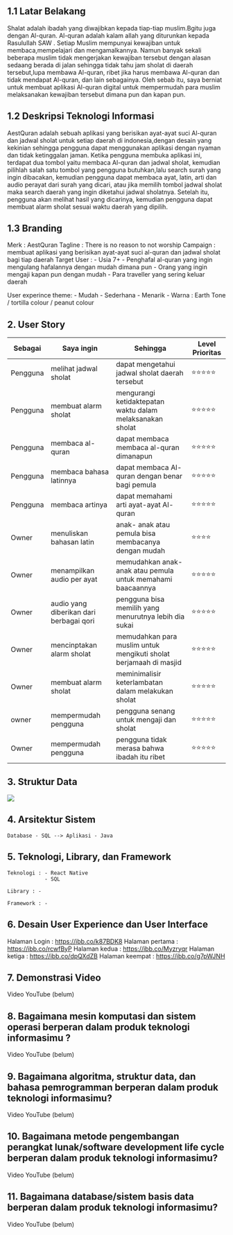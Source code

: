 ## 1.1 Latar Belakang

   Shalat adalah ibadah yang diwajibkan kepada tiap-tiap muslim.Bgitu juga dengan Al-quran. Al-quran adalah kalam allah yang diturunkan kepada Rasulullah SAW . Setiap Muslim mempunyai kewajiban untuk membaca,mempelajari dan mengamalkannya. Namun banyak sekali beberapa muslim tidak mengerjakan kewajiban tersebut dengan alasan sedaang berada di jalan sehingga tidak tahu jam sholat di daerah tersebut,lupa membawa Al-quran, ribet jika harus membawa Al-quran dan tidak mendapat Al-quran, dan lain sebagainya. Oleh sebab itu, saya berniat untuk membuat aplikasi Al-quran digital untuk mempermudah para muslim melaksanakan kewajiban tersebut dimana pun dan kapan pun. 
    
## 1.2 Deskripsi Teknologi Informasi  

   AestQuran adalah sebuah aplikasi yang berisikan ayat-ayat suci Al-quran dan jadwal sholat untuk setiap daerah di indonesia,dengan desain yang kekinian sehingga pengguna dapat menggunakan aplikasi dengan nyaman dan tidak ketinggalan jaman. Ketika pengguna membuka aplikasi ini, terdapat dua tombol yaitu membaca Al-quran dan jadwal sholat, kemudian pilihlah salah satu tombol yang pengguna butuhkan,lalu search surah yang ingin dibacakan, kemudian pengguna dapat membaca ayat, latin, arti dan audio perayat dari surah yang dicari, atau jika memilih tombol jadwal sholat maka search daerah yang ingin diketahui jadwal sholatnya. Setelah itu, pengguna akan melihat hasil yang dicarinya, kemudian pengguna dapat membuat alarm sholat sesuai waktu daerah yang dipilih.

## 1.3 Branding

  Merk : AestQuran
  Tagline : There is no reason to not worship
  Campaign : membuat aplikasi yang berisikan ayat-ayat suci al-quran dan jadwal sholat bagi tiap daerah
  Target User : 
      - Usia 7+
      - Penghafal al-quran yang ingin mengulang hafalannya dengan mudah dimana pun
      - Orang yang ingin mengaji kapan pun dengan mudah
      - Para traveller yang sering keluar daerah

   User experince theme:
      - Mudah
      - Sederhana
      - Menarik
      - Warna : Earth Tone / tortilla colour / peanut colour

## 2. User Story

  Sebagai | Saya ingin | Sehingga | Level Prioritas 
  ---|---|---|---
  Pengguna | melihat jadwal sholat | dapat mengetahui jadwal sholat daerah tersebut |⭐⭐⭐⭐⭐
  Pengguna | membuat alarm sholat | mengurangi ketidaktepatan waktu dalam melaksanakan sholat|⭐⭐⭐⭐⭐
  Pengguna | membaca al-quran | dapat membaca membaca al-quran dimanapun | ⭐⭐⭐⭐⭐
  Pengguna | membaca bahasa latinnya | dapat membaca Al-quran dengan benar bagi pemula| ⭐⭐⭐⭐⭐
  Pengguna | membaca artinya | dapat memahami arti ayat-ayat Al-quran |⭐⭐⭐⭐⭐
  Owner | menuliskan bahasan latin | anak- anak atau pemula bisa membacanya dengan mudah | ⭐⭐⭐⭐
  Owner | menampilkan audio per ayat | memudahkan anak-anak atau pemula untuk memahami baacaannya | ⭐⭐⭐⭐⭐
  Owner | audio yang diberikan dari berbagai qori | pengguna bisa memilih yang menurutnya lebih dia sukai | ⭐⭐⭐⭐⭐
  Owner | mencinptakan alarm sholat | memudahkan para muslim untuk mengikuti sholat berjamaah di masjid | ⭐⭐⭐⭐⭐
  Owner | membuat alarm sholat | meminimalisir keterlambatan dalam melakukan sholat |⭐⭐⭐⭐⭐
  owner | mempermudah pengguna | pengguna senang untuk mengaji dan sholat | ⭐⭐⭐⭐⭐
  Owner | mempermudah pengguna | pengguna tidak merasa bahwa ibadah itu ribet | ⭐⭐⭐⭐⭐
  
   
  
  
  

## 3. Struktur Data

[![](https://mermaid.ink/img/pako:eNqNkstOwzAQRX_F8rr-gSwRK8QC1G02t7Ebm_oRObaqKu2_M46j0hQKZJFIc8_ceWQm3gWpeMNVfDboI1zrGT31PSjf99njfBYiTOw19Mazhu3yARWokUV-QgfxniMK0_I3Y41u-Q_gC-QRVmx1sEjEDjM5czceC-yUK7IYKagJHo2FPsBXfq2WlPPEJPYJ8ZpxY79SvgrsSlWc5mZGpPw3TI3Pq5AZ_3COyRCbTP87nEsQWZogBhWXfpQbkGraem_LsGRGrBb1cz_urbTejofDg6Rv-pL5UeuPGlRfWEPAEYeUWeMU4eRx_S8P0eu0vqdF07gW0REX7i3Zzoy0rmrHN9yp6GAknepUYi1PWjnV8nJqUu2RbSrHdiEUOYXtyXe8STGrDc-DRFLLffNmDzuqyydy2gQL?type=png)](https://mermaid.live/edit#pako:eNqNkstOwzAQRX_F8rr-gSwRK8QC1G02t7Ebm_oRObaqKu2_M46j0hQKZJFIc8_ceWQm3gWpeMNVfDboI1zrGT31PSjf99njfBYiTOw19Mazhu3yARWokUV-QgfxniMK0_I3Y41u-Q_gC-QRVmx1sEjEDjM5czceC-yUK7IYKagJHo2FPsBXfq2WlPPEJPYJ8ZpxY79SvgrsSlWc5mZGpPw3TI3Pq5AZ_3COyRCbTP87nEsQWZogBhWXfpQbkGraem_LsGRGrBb1cz_urbTejofDg6Rv-pL5UeuPGlRfWEPAEYeUWeMU4eRx_S8P0eu0vqdF07gW0REX7i3Zzoy0rmrHN9yp6GAknepUYi1PWjnV8nJqUu2RbSrHdiEUOYXtyXe8STGrDc-DRFLLffNmDzuqyydy2gQL)
## 4. Arsitektur Sistem

    Database - SQL --> Aplikasi - Java

## 5. Teknologi, Library, dan Framework

    Teknologi : - React Native
                - SQL

    Library : -

    Framework : -

## 6. Desain User Experience dan User Interface
 Halaman Login : https://ibb.co/k87BDK8
 Halaman pertama : https://ibb.co/rcwfByP
 Halaman kedua : https://ibb.co/Myzryqr
 Halaman ketiga : https://ibb.co/dpQXdZB
 Halaman keempat : https://ibb.co/g7pWJNH


## 7. Demonstrasi Video

  Video YouTube (belum)

## 8. Bagaimana mesin komputasi dan sistem operasi berperan dalam produk teknologi informasimu ?

  Video YouTube (belum)

## 9. Bagaimana algoritma, struktur data, dan bahasa pemrogramman berperan dalam produk teknologi informasimu?

   Video YouTube (belum)

## 10. Bagaimana metode pengembangan perangkat lunak/software development life cycle berperan dalam produk teknologi informasimu?

   Video YouTube (belum)

## 11. Bagaimana database/sistem basis data berperan dalam produk teknologi informasimu?

   Video YouTube (belum)


  

 
 


    
 
  


  
